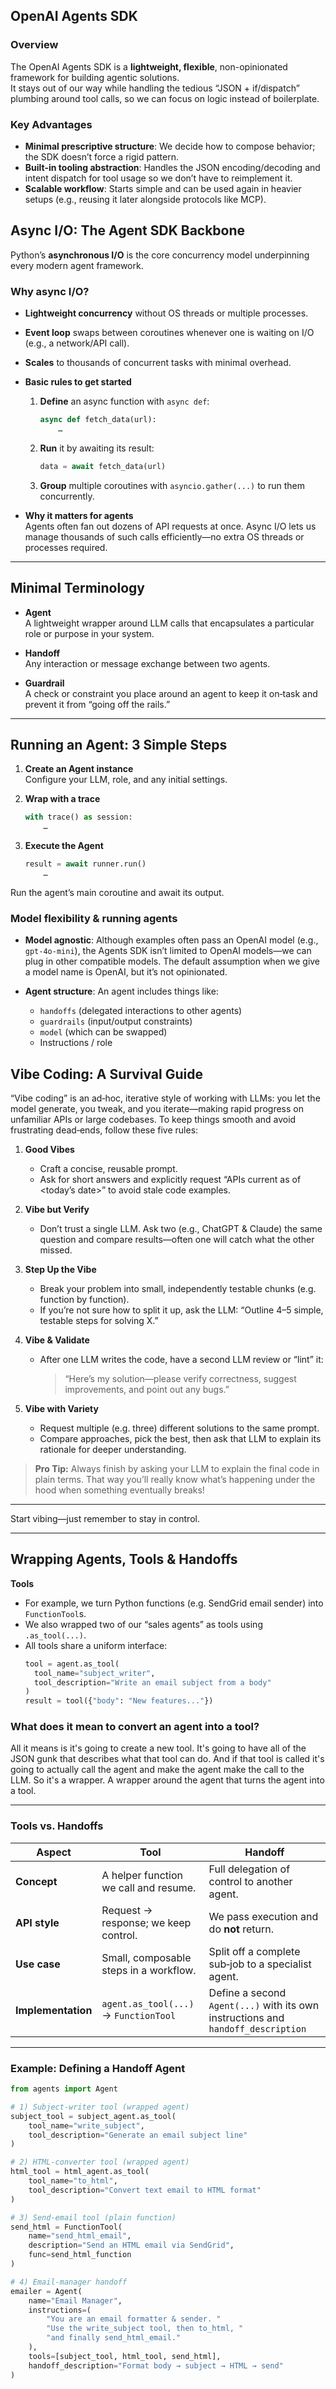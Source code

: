 ## OpenAI Agents SDK

### Overview
The OpenAI Agents SDK is a **lightweight, flexible**, non-opinionated framework for building agentic solutions.  
It stays out of our way while handling the tedious “JSON + if/dispatch” plumbing around tool calls, so we can focus on logic instead of boilerplate. 

### Key Advantages
- **Minimal prescriptive structure**: We decide how to compose behavior; the SDK doesn’t force a rigid pattern.  
- **Built-in tooling abstraction**: Handles the JSON encoding/decoding and intent dispatch for tool usage so we don’t have to reimplement it.  
- **Scalable workflow**: Starts simple and can be used again in heavier setups (e.g., reusing it later alongside protocols like MCP).


## Async I/O: The Agent SDK Backbone

Python’s **asynchronous I/O** is the core concurrency model underpinning every modern agent framework.

### Why async I/O?
- **Lightweight concurrency** without OS threads or multiple processes.  
- **Event loop** swaps between coroutines whenever one is waiting on I/O (e.g., a network/API call).  
- **Scales** to thousands of concurrent tasks with minimal overhead.

- **Basic rules to get started**  
  1. **Define** an async function with `async def`:  
     ```python
     async def fetch_data(url):
         …  
     ```  
  2. **Run** it by awaiting its result:  
     ```python
     data = await fetch_data(url)
     ```  
  3. **Group** multiple coroutines with `asyncio.gather(...)` to run them concurrently.

- **Why it matters for agents**  
  Agents often fan out dozens of API requests at once. Async I/O lets us manage thousands of such calls efficiently—no extra OS threads or processes required.

---

## Minimal Terminology

- **Agent**  
  A lightweight wrapper around LLM calls that encapsulates a particular role or purpose in your system.

- **Handoff**  
  Any interaction or message exchange between two agents.

- **Guardrail**  
  A check or constraint you place around an agent to keep it on‑task and prevent it from “going off the rails.”

---

## Running an Agent: 3 Simple Steps

1. **Create an Agent instance**  
   Configure your LLM, role, and any initial settings.

2. **Wrap with a trace**  
   ```python
   with trace() as session:
       …
   ```

3. **Execute the Agent**
   ```python
   result = await runner.run()
       …
   ```
Run the agent’s main coroutine and await its output.


### Model flexibility & running agents

- **Model agnostic**: Although examples often pass an OpenAI model (e.g., `gpt-4o-mini`), the Agents SDK isn’t limited to OpenAI models—we can plug in other compatible models. The default assumption when we give a model name is OpenAI, but it’s not opinionated.  

- **Agent structure**: An agent includes things like:
  - `handoffs` (delegated interactions to other agents)
  - `guardrails` (input/output constraints)
  - `model` (which can be swapped)
  - Instructions / role


## Vibe Coding: A Survival Guide

“Vibe coding” is an ad‑hoc, iterative style of working with LLMs: you let the model generate, you tweak, and you iterate—making rapid progress on unfamiliar APIs or large codebases. To keep things smooth and avoid frustrating dead‑ends, follow these five rules:

1. **Good Vibes**  
   - Craft a concise, reusable prompt.  
   - Ask for short answers and explicitly request “APIs current as of \<today’s date\>” to avoid stale code examples.

2. **Vibe but Verify**  
   - Don’t trust a single LLM. Ask two (e.g., ChatGPT & Claude) the same question and compare results—often one will catch what the other missed.

3. **Step Up the Vibe**  
   - Break your problem into small, independently testable chunks (e.g. function by function).  
   - If you’re not sure how to split it up, ask the LLM: “Outline 4–5 simple, testable steps for solving X.”

4. **Vibe & Validate**  
   - After one LLM writes the code, have a second LLM review or “lint” it:  
     > “Here’s my solution—please verify correctness, suggest improvements, and point out any bugs.”

5. **Vibe with Variety**  
   - Request multiple (e.g. three) different solutions to the same prompt.  
   - Compare approaches, pick the best, then ask that LLM to explain its rationale for deeper understanding.

> **Pro Tip:** Always finish by asking your LLM to explain the final code in plain terms. That way you’ll really know what’s happening under the hood when something eventually breaks!

---
Start vibing—just remember to stay in control.  

---

## Wrapping Agents, Tools & Handoffs

**Tools**  
   - For example, we turn Python functions (e.g. SendGrid email sender) into `FunctionTool`s.  
   - We also wrapped two of our “sales agents” as tools using `.as_tool(...)`.  
   - All tools share a uniform interface:  
     ```python
     tool = agent.as_tool(
       tool_name="subject_writer",
       tool_description="Write an email subject from a body"
     )
     result = tool({"body": "New features..."})
     ```
### What does it mean to convert an agent into a tool?

All it means is it's going to create a new tool.
It's going to have all of the JSON gunk that describes what that tool can do. And if that tool is called it's going to actually call the agent and make the agent make the call to the LLM. So it's a wrapper. A wrapper around the agent that turns the agent into a tool.

---

### Tools vs. Handoffs

| Aspect              | Tool                                  | Handoff                             |
|---------------------|---------------------------------------|-------------------------------------|
| **Concept**         | A helper function we call and resume.| Full delegation of control to another agent. |
| **API style**       | Request → response; we keep control. | We pass execution and do **not** return.  |
| **Use case**        | Small, composable steps in a workflow.| Split off a complete sub‑job to a specialist agent. |
| **Implementation**  | `agent.as_tool(...)` → `FunctionTool` | Define a second `Agent(...)` with its own instructions and `handoff_description` |

---

### Example: Defining a Handoff Agent

```python
from agents import Agent

# 1) Subject‐writer tool (wrapped agent)
subject_tool = subject_agent.as_tool(
    tool_name="write_subject",
    tool_description="Generate an email subject line"
)

# 2) HTML‐converter tool (wrapped agent)
html_tool = html_agent.as_tool(
    tool_name="to_html",
    tool_description="Convert text email to HTML format"
)

# 3) Send‐email tool (plain function)
send_html = FunctionTool(
    name="send_html_email",
    description="Send an HTML email via SendGrid",
    func=send_html_function
)

# 4) Email‐manager handoff
emailer = Agent(
    name="Email Manager",
    instructions=(
        "You are an email formatter & sender. "
        "Use the write_subject tool, then to_html, "
        "and finally send_html_email."
    ),
    tools=[subject_tool, html_tool, send_html],
    handoff_description="Format body → subject → HTML → send"
)

